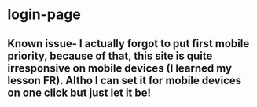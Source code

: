 # login-page
## Known issue- I actually forgot to put first mobile priority, because of that, this site is quite irresponsive on mobile devices (I learned my lesson FR). Altho I can set it for mobile devices on one click but just let it be!